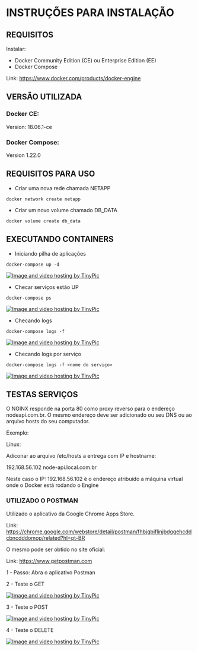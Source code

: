 # INSTRUÇÕES PARA INSTALAÇÃO

## REQUISITOS

Instalar:
- Docker Community Edition (CE) ou Enterprise Edition (EE)
- Docker Compose

Link: https://www.docker.com/products/docker-engine

## VERSÃO UTILIZADA

### Docker CE:

 Version: 18.06.1-ce

### Docker Compose:

Version 1.22.0

## REQUISITOS PARA USO

- Criar uma nova rede chamada NETAPP

```
docker network create netapp
```

- Criar um novo volume chamado DB_DATA

```
docker volume create db_data
```

## EXECUTANDO CONTAINERS

- Iniciando pilha de aplicações

```
docker-compose up -d
```
<a href="http://tinypic.com?ref=2yu0f49" target="_blank"><img src="http://i68.tinypic.com/2yu0f49.png" border="0" alt="Image and video hosting by TinyPic"></a>

- Checar serviços estão UP

```
docker-compose ps
```

<a href="http://tinypic.com?ref=16k7rma" target="_blank"><img src="http://i68.tinypic.com/16k7rma.png" border="0" alt="Image and video hosting by TinyPic"></a>

- Checando logs

```
docker-compose logs -f
```

<a href="http://tinypic.com?ref=2iac4eh" target="_blank"><img src="http://i63.tinypic.com/2iac4eh.png" border="0" alt="Image and video hosting by TinyPic"></a>

- Checando logs por serviço

```
docker-compose logs -f <nome do serviço>
```
<a href="http://tinypic.com?ref=14l0g8k" target="_blank"><img src="http://i65.tinypic.com/14l0g8k.png" border="0" alt="Image and video hosting by TinyPic"></a>


## TESTAS SERVIÇOS

O NGINX responde na porta 80 como proxy reverso para o endereço nodeapi.com.br. O mesmo endereço deve ser adicionado ou seu DNS ou ao arquivo hosts do seu computador.

Exemplo:

Linux:

Adiconar ao arquivo /etc/hosts a entrega com IP e hostname:

192.168.56.102  node-api.local.com.br

Neste caso o IP: 192.168.56.102 é o endereço atribuído a máquina virtual onde o Docker está rodando o Engine
### UTILIZADO O POSTMAN

Utilizado o aplicativo da Google Chrome Apps Store.

Link: https://chrome.google.com/webstore/detail/postman/fhbjgbiflinjbdggehcddcbncdddomop/related?hl=pt-BR

O mesmo pode ser obtido no site oficial:

Link: https://www.getpostman.com

1 - Passo: Abra o aplicativo Postman

2 - Teste o GET

<a href="http://tinypic.com?ref=2dkilpd" target="_blank"><img src="http://i65.tinypic.com/2dkilpd.jpg" border="0" alt="Image and video hosting by TinyPic"></a>

3 - Teste o POST

<a href="http://tinypic.com?ref=2d6uzdc" target="_blank"><img src="http://i64.tinypic.com/2d6uzdc.png" border="0" alt="Image and video hosting by TinyPic"></a>

4 - Teste o DELETE

<a href="http://tinypic.com?ref=29x8508" target="_blank"><img src="http://i66.tinypic.com/29x8508.png" border="0" alt="Image and video hosting by TinyPic"></a>
